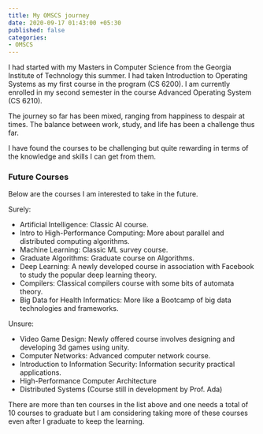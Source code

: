 ```yaml
---
title: My OMSCS journey
date: 2020-09-17 01:43:00 +05:30
published: false
categories:
- OMSCS
---
```


I had started with my Masters in Computer Science from the Georgia Institute of Technology this summer. I had taken Introduction to Operating Systems as my first course in the program (CS 6200). I am currently enrolled in my second semester in the course Advanced Operating System (CS 6210). 

The journey so far has been mixed, ranging from happiness to despair at times. The balance between work, study, and life has been a challenge thus far. 

I have found the courses to be challenging but quite rewarding in terms of the knowledge and skills I can get from them.

### Future Courses

Below are the courses I am interested to take in the future.

Surely:
* Artificial Intelligence: Classic AI course.
* Intro to High-Performance Computing: More about parallel and distributed computing algorithms.
* Machine Learning: Classic ML survey course.
* Graduate Algorithms: Graduate course on Algorithms.
* Deep Learning: A newly developed course in association with Facebook to study the popular deep learning theory.
* Compilers: Classical compilers course with some bits of automata theory.
* Big Data for Health Informatics: More like a Bootcamp of big data technologies and frameworks.

Unsure:
* Video Game Design: Newly offered course involves designing and developing 3d games using unity.
* Computer Networks: Advanced computer network course.
* Introduction to Information Security: Information security practical applications.
* High-Performance Computer Architecture
* Distributed Systems (Course still in development by Prof. Ada)

There are more than ten courses in the list above and one needs a total of 10 courses to graduate but I am considering taking more of these courses even after I graduate to keep the learning.
